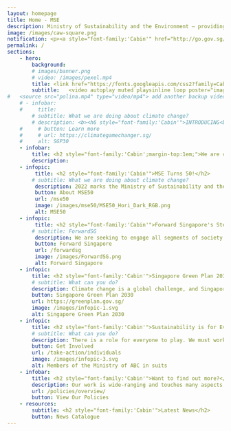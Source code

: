 ```yaml
---
layout: homepage
title: Home - MSE
description: Ministry of Sustainability and the Environment — providing Singapore with a clean and sustainable environment with resilient supplies of safe food and water
image: /images/caw-square.png
notification: <p><a style="font-family:'Cabin'" href="http://go.gov.sg/greennationpledge"><b>Take the Green Nation Pledge!</b></a></p>
permalink: /
sections:
    - hero:
        background: 
        # images/banner.png
        # video: /images/pexel.mp4
        title: <link href="https://fonts.googleapis.com/css2?family=Cabin:wght@400;600&display=swap" rel="stylesheet"><h1 style="font-family:'Cabin','Lato'; font-weight:600; color:white;text-align:right;font-size:0.8em;line-height:1.1em; text-shadow:black 0px 0px 3px;">Sustainable.<br> Resource-efficient.<br>Climate-resilient.</h1><meta property="og:image" content="/images/thumbnail.jpg">
        subtitle:   <video autoplay muted playsinline loop poster="images/banner.png" id="bannerVideo"><source src="/images/banner-video.mp4" type="video/webm"></video>
#   <source src="polina.mp4" type="video/mp4"> add another backup video in mp4
    # - infobar:
    #     title: 
        # subtitle: What we are doing about climate change?
        # description: <b><h6 style="font-family:'Cabin'">INTRODUCING<br></h6></b><a href="https://www.greenplan.gov.sg/"><img src="/images/sgplogo.png"></a><br><a class="button_sgp30" href="https://www.greenplan.gov.sg/" alt="">Learn More</a>
    #     # button: Learn more
    #     # url: https://climategamechanger.sg/
    #     alt: SGP30
    - infobar:
        title: <h2 style="font-family:'Cabin';margin-top:1em;">We are committed to providing a clean and sustainable environment, with resilient supplies of safe food and water for Singapore.</h2>
        description:
    - infopic:
         title: <h2 style="font-family:'Cabin'">MSE Turns 50!</h2>
        # subtitle: What we are doing about climate change?
         description: 2022 marks the Ministry of Sustainability and the Environment's 50th Anniversary (MSE50). We will be commemorating this Golden Jubilee with a series of meaningful activities to celebrate Singapore’s environmental milestones and renew our commitment to build a green and resilient Singapore.
         button: About MSE50
         url: /mse50
         image: /images/mse50/MSE50_Hori_Dark_RGB.png
         alt: MSE50
    - infopic:
         title: <h2 style="font-family:'Cabin'">Forward Singapore's Steward Pillar</h2>
        # subtitle: ForwardSG
         description: We are seeking to engage all segments of society to discuss the challenges, constraints as well as opportunities that Singapore faces as we tackle climate change, the trade-offs that Singapore has to balance, our priorities moving forward and how we can all contribute to realise our vision for the future.
         button: Forward Singapore
         url: /forwardsg
         image: /images/ForwardSG.png
         alt: Forward Singapore       
    - infopic:
        title: <h2 style="font-family:'Cabin'">Singapore Green Plan 2030</h2>
        # subtitle: What can you do?
        description: Climate change is a global challenge, and Singapore is taking firm actions to do our part to build a sustainable future. Singapore Green Plan 2030 is a whole-of-nation movement to advance Singapore’s national agenda on sustainable development.
        button: Singapore Green Plan 2030
        url: https://greenplan.gov.sg/
        image: /images/infopic-1.svg
        alt: Singapore Green Plan 2030
    - infopic:
        title: <h2 style="font-family:'Cabin'">Sustainability is for Everyone</h2>
        # subtitle: What can you do?
        description: There is a role for everyone to play. We must work together so that future generations will continue to enjoy the green and liveable island we call home.
        button: Get Involved
        url: /take-action/individuals
        image: /images/infopic-3.svg
        alt: Members of the Ministry of ABC in suits
    - infobar:
        title: <h2 style="font-family:'Cabin'">Want to find out more?</h2>
        description: Our work is wide-ranging and touches many aspects of our lives. <br>Learn how our policies tackle these issues.
        url: /policies/overview/
        button: View Our Policies
    - resources:
        subtitle: <h2 style="font-family:'Cabin'">Latest News</h2>
        button: News Catalogue
---
```

